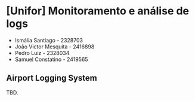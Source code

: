 # [Unifor] Monitoramento e análise de logs

- Ismália Santiago - 2328703
- João Victor Mesquita - 2416898
- Pedro Luiz - 2328034
- Samuel Constatino - 2419565

## Airport Logging System

TBD.
